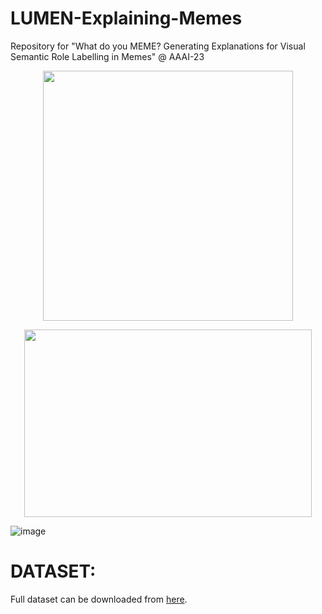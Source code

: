 # LUMEN-Explaining-Memes
Repository for "What do you MEME? Generating Explanations for Visual Semantic Role Labelling in Memes" @ AAAI-23


<p align="center">
  <img width="400" src="https://user-images.githubusercontent.com/9869470/204370373-a7a092fd-5060-438a-b717-0bf8478f80a4.png">
</p>

<p align="center">
  <img width="460" height="300" src="https://user-images.githubusercontent.com/9869470/204369704-4151bd1e-76b8-44a7-8766-eb82d1903278.png">
</p>

![image](https://user-images.githubusercontent.com/9869470/204369062-4c9355f4-39c3-4daa-8c27-9734884b927a.png)


# DATASET:

Full dataset can be downloaded from <a href="https://drive.google.com/file/d/1YSa7Yosd52w4_1fgvNpRoZwt8IgQ1EjO/view?usp=sharing">here</a>.
